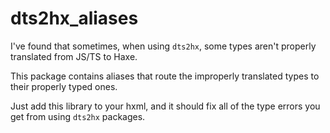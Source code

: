 # dts2hx_aliases

I've found that sometimes, when using `dts2hx`, some types aren't properly translated from JS/TS to Haxe.

This package contains aliases that route the improperly translated types to their properly typed ones.

Just add this library to your hxml, and it should fix all of the type errors you get from using `dts2hx` packages.